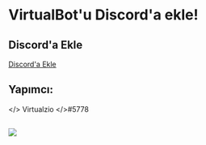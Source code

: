 # VirtualBot'u Discord'a ekle!
## Discord'a Ekle
[Discord'a Ekle](https://discord.com/oauth2/authorize?client_id=869210204724666428&scope=bot&permissions=36727824)
## Yapımcı:
</> Virtualzio </>#5778
## 
<img src="https://i.ibb.co/brr6zH1/1627306530-31-177-227-110.png">
